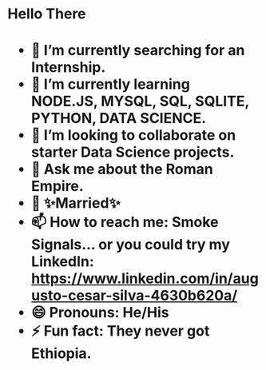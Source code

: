 <h1> Hello There <h1>


- 🔭 I’m currently searching for an Internship.
- 🌱 I’m currently learning NODE.JS, MYSQL, SQL, SQLITE, PYTHON, DATA SCIENCE.
- 👯 I’m looking to collaborate on starter Data Science projects.
- 💬 Ask me about the Roman Empire.
- 💍 ✨Married✨
- 📫 How to reach me: Smoke Signals... or you could try my LinkedIn: https://www.linkedin.com/in/augusto-cesar-silva-4630b620a/
- 😄 Pronouns: He/His
- ⚡ Fun fact: They never got Ethiopia.
